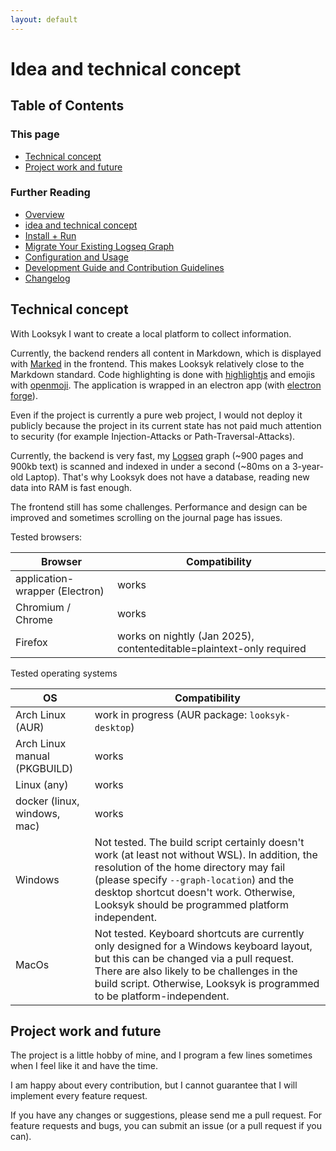```yaml
---
layout: default
---
```


# Idea and technical concept

## Table of Contents

### This page

- [Technical concept](#technical-concept)
- [Project work and future](#project-work-and-future)

### Further Reading

- [Overview](index.md)
- [idea and technical concept](idea_and_technical_concept.md)
- [Install + Run](installation.md)
- [Migrate Your Existing Logseq Graph](migration_from_logseq.md)
- [Configuration and Usage](usage.md)
- [Development Guide and Contribution Guidelines](development_and_contribution.md)
- [Changelog](changelog.md)

## Technical concept

With Looksyk I want to create a local platform to collect information.

Currently, the backend renders all content in Markdown, which is displayed with [Marked](https://marked.js.org/) in the
frontend. This makes Looksyk relatively close to the Markdown standard. Code highlighting is done
with [highlightjs](https://highlightjs.org/) and emojis with [openmoji](https://openmoji.org/). The application is
wrapped in an electron app (with [electron forge](https://www.electronforge.io/)).

Even if the project is currently a pure web project, I would not deploy it publicly because the project in its current
state has not paid much attention to security (for example Injection-Attacks or Path-Traversal-Attacks).

Currently, the backend is very fast, my [Logseq](https://logseq.com/) graph (~900 pages and 900kb text) is
scanned and indexed in under a second (~80ms on a 3-year-old Laptop). That's why Looksyk does not have a database,
reading
new data into RAM is fast enough.

The frontend still has some challenges. Performance and design can be improved and sometimes scrolling on the journal
page has issues.

Tested browsers:

| Browser                        | Compatibility                                                        |
|--------------------------------|----------------------------------------------------------------------| 
| application-wrapper (Electron) | works                                                                |
| Chromium / Chrome              | works                                                                |
| Firefox                        | works on nightly (Jan 2025), contenteditable=plaintext-only required |

Tested operating systems

| OS                           | Compatibility                                                                                                                                                                                                                                                                       |
|------------------------------|-------------------------------------------------------------------------------------------------------------------------------------------------------------------------------------------------------------------------------------------------------------------------------------|
| Arch Linux (AUR)             | work in progress (AUR package: `looksyk-desktop`)                                                                                                                                                                                                                                   |
| Arch Linux manual (PKGBUILD) | works                                                                                                                                                                                                                                                                               |
| Linux (any)                  | works                                                                                                                                                                                                                                                                               |
| docker (linux, windows, mac) | works                                                                                                                                                                                                                                                                               |
| Windows                      | Not tested. The build script certainly doesn't work (at least not without WSL). In addition, the resolution of the home directory may fail (please specify `--graph-location`) and the desktop shortcut doesn't work. Otherwise, Looksyk should be programmed platform independent. |
| MacOs                        | Not tested. Keyboard shortcuts are currently only designed for a Windows keyboard layout, but this can be changed via a pull request. There are also likely to be challenges in the build script. Otherwise, Looksyk is programmed to be platform-independent.                      |

## Project work and future

The project is a little hobby of mine, and I program a few lines sometimes when I feel like it and have the time.

I am happy about every contribution, but I cannot guarantee that I will implement every feature request.

If you have any changes or suggestions, please send me a pull request.
For feature requests and bugs, you can submit an issue (or a pull request if you can).
